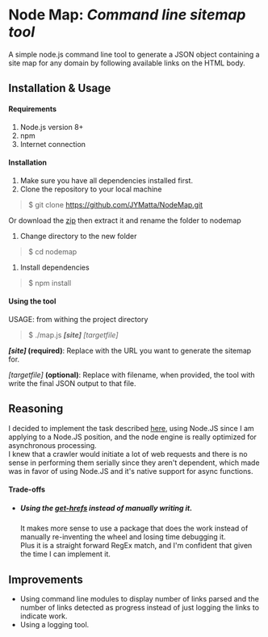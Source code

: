 # Node Map: _Command line sitemap tool_
A simple node.js command line tool to generate a JSON object containing a site map for any domain by following available links on the HTML body.

## Installation & Usage
#### Requirements
1. Node.js version 8+
2. npm
3. Internet connection

#### Installation
1. Make sure you have all dependencies installed first.
2. Clone the repository to your local machine
  > $ git clone https://github.com/JYMatta/NodeMap.git

  Or download the [zip](https://github.com/JYMatta/NodeMap/archive/master.zip) then extract it and rename the folder to nodemap
1. Change directory to the new folder  
  > $ cd nodemap

1. Install dependencies
  > $ npm install

#### Using the tool
USAGE:
from withing the project directory

> $ ./map.js **_[site]_** _[targetfile]_

**_[site]_ (required)**: Replace with the URL you want to generate the sitemap for.

_[targetfile]_ **(optional)**: Replace with filename, when provided, the tool with write the final JSON output to that file.

## Reasoning
I decided to implement the task described [here](https://github.com/buildit/org-design/blob/master/Recruitment/Exercises/engineering_lead.md), using Node.JS since I am applying to a Node.JS position, and the node engine is really optimized for asynchronous processing.  
I knew that a crawler would initiate a lot of web requests and there is no sense in performing them serially since they aren't dependent, which made was in favor of using Node.JS and it's native support for async functions.

#### Trade-offs
* ##### Using the [_get-hrefs_](https://www.npmjs.com/package/get-hrefs) instead of manually writing it.
  It makes more sense to use a package that does the work instead of manually re-inventing the wheel and losing time debugging it.  
  Plus it is a straight forward RegEx match, and I'm confident that given the time I can implement it.

## Improvements
* Using command line modules to display number of links parsed and the number of links detected as progress instead of just logging the links to indicate work.
* Using a logging tool.
